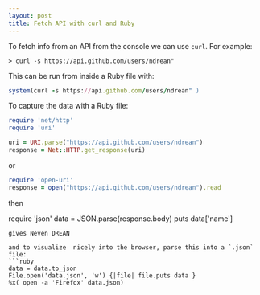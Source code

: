 ```yaml
---
layout: post
title: Fetch API with curl and Ruby
---
```


To fetch info from an API from the console we can use `curl`. For example:
```
> curl -s https://api.github.com/users/ndrean" 
```

This can be run from inside a Ruby file with:
```ruby
system(curl -s https://api.github.com/users/ndrean" )
```
To capture the data with a Ruby file:
```ruby
require 'net/http'
require 'uri'

uri = URI.parse("https://api.github.com/users/ndrean")
response = Net::HTTP.get_response(uri)

```
or
```ruby
require 'open-uri'
response = open("https://api.github.com/users/ndrean").read
```
then

require 'json'
data = JSON.parse(response.body)
puts data['name']

```
gives Neven DREAN

and to visualize  nicely into the browser, parse this into a `.json` file:
```ruby
data = data.to_json
File.open('data.json', 'w') {|file| file.puts data }
%x( open -a 'Firefox' data.json)
```
